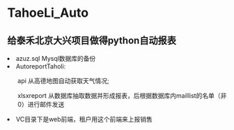 # TahoeLi_Auto
<h2>给泰禾北京大兴项目做得python自动报表</h2>

<li>azuz.sql Mysql数据库的备份</li>
<li>AutoreportTaholi:</li>
  <ul>api 从高德地图自动获取天气情况;</ul>
  <ul>xlsxreport 从数据库抽取数据并形成报表，后根据数据库内maillist的名单（非0）进行邮件发送</ul>
<li>VC目录下是web前端，租户用这个前端来上报销售</li>
 
